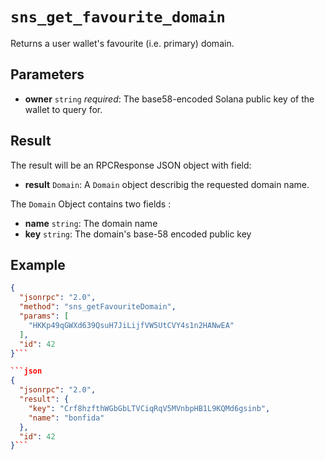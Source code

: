 # `sns_get_favourite_domain`

Returns a user wallet's favourite (i.e. primary) domain.

## Parameters

- **owner** `string` *required*: The base58-encoded Solana public key of the wallet to query for.

## Result

The result will be an RPCResponse JSON object with field:

- **result** `Domain`: A `Domain` object describig the requested domain name.

The `Domain` Object contains two fields :

- **name** `string`: The domain name
- **key** `string`: The domain's base-58 encoded public key

## Example

```json
{
  "jsonrpc": "2.0",
  "method": "sns_getFavouriteDomain",
  "params": [
    "HKKp49qGWXd639QsuH7JiLijfVW5UtCVY4s1n2HANwEA"
  ],
  "id": 42
}```

```json
{
  "jsonrpc": "2.0",
  "result": {
    "key": "Crf8hzfthWGbGbLTVCiqRqV5MVnbpHB1L9KQMd6gsinb",
    "name": "bonfida"
  },
  "id": 42
}```
